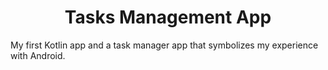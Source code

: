 <h1 align="center"> 
    <b> Tasks Management App</b> 
</h1>


My first Kotlin app and a task manager app that symbolizes my experience with Android.










